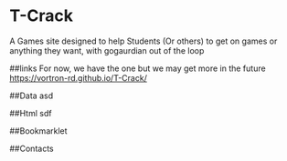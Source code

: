 # T-Crack

A Games site designed to help Students (Or others) to get on games or anything they want, with gogaurdian out of the loop


##links
For now, we have the one but we may get more in the future
https://vortron-rd.github.io/T-Crack/

##Data
asd

##Html
sdf

##Bookmarklet

##Contacts
